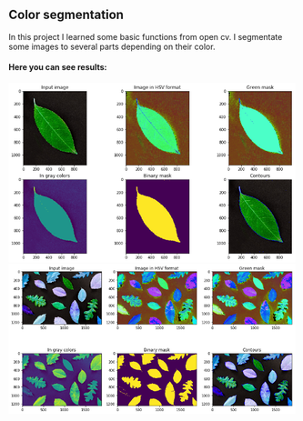 ## Color segmentation
In this project I learned some basic functions from open cv. 
I segmentate some images to several parts depending on their color.
#### Here you can see results:
<img src="assets/example_list.png"/>

<img src="assets/example_lists.png"/>
